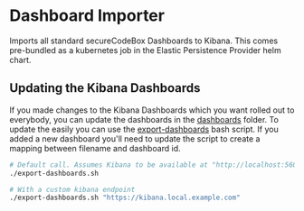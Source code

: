# Dashboard Importer

Imports all standard secureCodeBox Dashboards to Kibana.
This comes pre-bundled as a kubernetes job in the Elastic Persistence Provider helm chart.

## Updating the Kibana Dashboards

If you made changes to the Kibana Dashboards which you want rolled out to everybody, you can update the dashboards in the [dashboards](./dashboards/) folder. To update the easily you can use the [export-dashboards](./export-dashboards.sh) bash script. If you added a new dashboard you'll need to update the script to create a mapping between filename and dashboard id.

```bash
# Default call. Assumes Kibana to be available at "http://localhost:5601"
./export-dashboards.sh

# With a custom kibana endpoint
./export-dashboards.sh "https://kibana.local.example.com"
```
